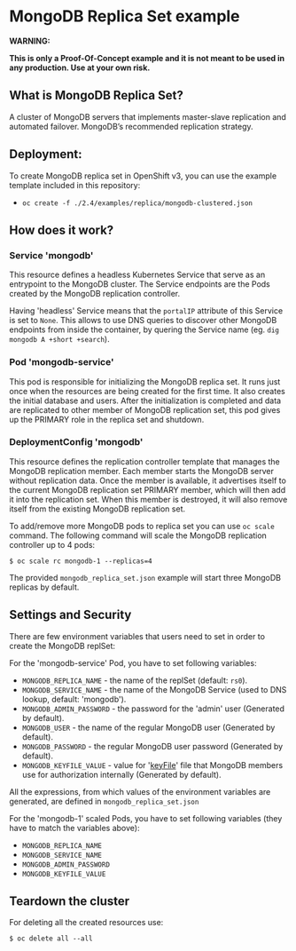 # MongoDB Replica Set example

**WARNING:**

**This is only a Proof-Of-Concept example and it is not meant to be used in any
production. Use at your own risk.**

## What is MongoDB Replica Set?

A cluster of MongoDB servers that implements master-slave replication and automated failover.
MongoDB’s recommended replication strategy.

## Deployment:

To create MongoDB replica set in OpenShift v3, you can use the example template
included in this repository:

* `oc create -f ./2.4/examples/replica/mongodb-clustered.json`

## How does it work?

### Service 'mongodb'

This resource defines a headless Kubernetes Service that serve as an entrypoint
to the MongoDB cluster. The Service endpoints are the Pods created by the
MongoDB replication controller.

Having 'headless' Service means that the `portalIP` attribute of this Service is
set to `None`. This allows to use DNS queries to discover other MongoDB
endpoints from inside the container, by quering the Service name (eg. `dig
mongodb A +short +search`).

### Pod 'mongodb-service'

This pod is responsible for initializing the MongoDB replica set. It runs just
once when the resources are being created for the first time. It also creates
the initial database and users. After the initialization is completed and data
are replicated to other member of MongoDB replication set, this pod gives up the
PRIMARY role in the replica set and shutdown.

### DeploymentConfig 'mongodb'

This resource defines the replication controller template that manages the
MongoDB replication member. Each member starts the MongoDB server without
replication data. Once the member is available, it advertises itself to the
current MongoDB replication set PRIMARY member, which will then add it into the
replication set.
When this member is destroyed, it will also remove itself from the existing
MongoDB replication set.

To add/remove more MongoDB pods to replica set you can use `oc scale` command.
The following command will scale the MongoDB replication controller up to 4 pods:

```
$ oc scale rc mongodb-1 --replicas=4
```

The provided `mongodb_replica_set.json` example will start three MongoDB replicas
by default.

## Settings and Security

There are few environment variables that users need to set in order to create
the MongoDB replSet:

For the 'mongodb-service' Pod, you have to set following variables:

* `MONGODB_REPLICA_NAME` - the name of the replSet (default: `rs0`).
* `MONGODB_SERVICE_NAME` - the name of the MongoDB Service (used to DNS lookup, default: 'mongodb').
* `MONGODB_ADMIN_PASSWORD` - the password for the 'admin' user (Generated by default).
* `MONGODB_USER` - the name of the regular MongoDB user (Generated by default).
* `MONGODB_PASSWORD` - the regular MongoDB user password (Generated by default).
* `MONGODB_KEYFILE_VALUE` - value for '[keyFile](http://docs.mongodb.org/v2.4/tutorial/generate-key-file/)' file that MongoDB members use for authorization internally (Generated by default).

All the expressions, from which values of the environment variables are generated,
are defined in `mongodb_replica_set.json`

For the 'mongodb-1' scaled Pods, you have to set following variables (they have to match the variables above):

* `MONGODB_REPLICA_NAME`
* `MONGODB_SERVICE_NAME`
* `MONGODB_ADMIN_PASSWORD`
* `MONGODB_KEYFILE_VALUE`

## Teardown the cluster
For deleting all the created resources use:

```
$ oc delete all --all
```
